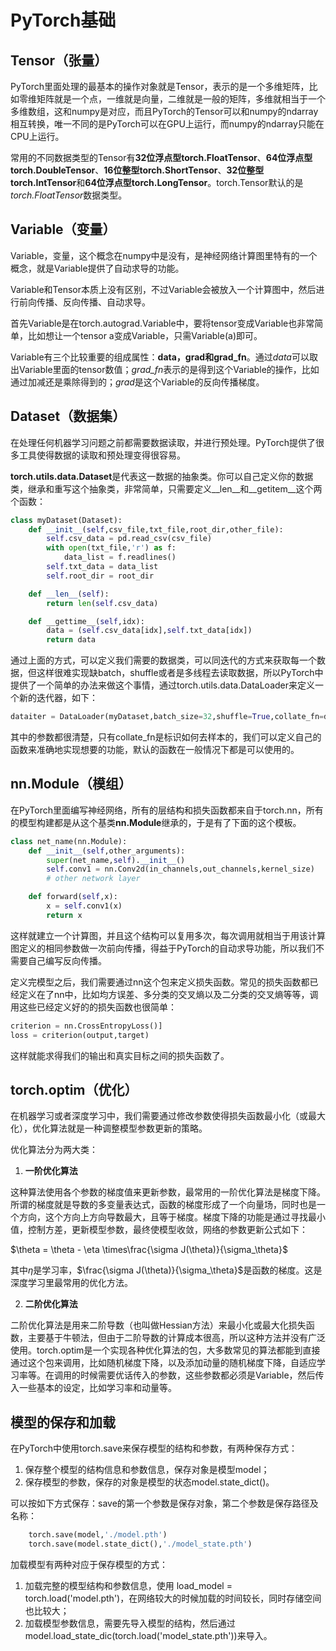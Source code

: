 # PyTorch基础  

## Tensor（张量）  

PyTorch里面处理的最基本的操作对象就是Tensor，表示的是一个多维矩阵，比如零维矩阵就是一个点，一维就是向量，二维就是一般的矩阵，多维就相当于一个多维数组，这和numpy是对应，而且PyTorch的Tensor可以和numpy的ndarray相互转换，唯一不同的是PyTorch可以在GPU上运行，而numpy的ndarray只能在CPU上运行。  

常用的不同数据类型的Tensor有**32位浮点型torch.FloatTensor**、**64位浮点型torch.DoubleTensor**、**16位整型torch.ShortTensor**、**32位整型torch.IntTensor**和**64位浮点型torch.LongTensor**。torch.Tensor默认的是*torch.FloatTensor*数据类型。  

## Variable（变量）  

Variable，变量，这个概念在numpy中是没有，是神经网络计算图里特有的一个概念，就是Variable提供了自动求导的功能。  

Variable和Tensor本质上没有区别，不过Variable会被放入一个计算图中，然后进行前向传播、反向传播、自动求导。  

首先Variable是在torch.autograd.Variable中，要将tensor变成Variable也非常简单，比如想让一个tensor a变成Variable，只需Variable(a)即可。  

Variable有三个比较重要的组成属性：**data，grad和grad_fn**。通过*data*可以取出Variable里面的tensor数值；*grad_fn*表示的是得到这个Variable的操作，比如通过加减还是乘除得到的；*grad*是这个Variable的反向传播梯度。  

## Dataset（数据集）  

在处理任何机器学习问题之前都需要数据读取，并进行预处理。PyTorch提供了很多工具使得数据的读取和预处理变得很容易。  

**torch.utils.data.Dataset**是代表这一数据的抽象类。你可以自己定义你的数据类，继承和重写这个抽象类，非常简单，只需要定义__len__和__getitem__这个两个函数：  
```python
class myDataset(Dataset):
    def __init__(self,csv_file,txt_file,root_dir,other_file):
        self.csv_data = pd.read_csv(csv_file)
        with open(txt_file,'r') as f:
            data_list = f.readlines()
        self.txt_data = data_list
        self.root_dir = root_dir

    def __len__(self):
        return len(self.csv_data)

    def __gettime__(self,idx):
        data = (self.csv_data[idx],self.txt_data[idx])
        return data
```  

通过上面的方式，可以定义我们需要的数据类，可以同迭代的方式来获取每一个数据，但这样很难实现缺batch，shuffle或者是多线程去读取数据，所以PyTorch中提供了一个简单的办法来做这个事情，通过torch.utils.data.DataLoader来定义一个新的迭代器，如下：  
```python
dataiter = DataLoader(myDataset,batch_size=32,shuffle=True,collate_fn=defaulf_collate)
```  

其中的参数都很清楚，只有collate_fn是标识如何去样本的，我们可以定义自己的函数来准确地实现想要的功能，默认的函数在一般情况下都是可以使用的。  

## nn.Module（模组）  

在PyTorch里面编写神经网络，所有的层结构和损失函数都来自于torch.nn，所有的模型构建都是从这个基类**nn.Module**继承的，于是有了下面的这个模板。  
```python
class net_name(nn.Module):
    def __init__(self,other_arguments):
        super(net_name,self).__init__()
        self.conv1 = nn.Conv2d(in_channels,out_channels,kernel_size)
        # other network layer

    def forward(self,x):
        x = self.conv1(x)
        return x
```  

这样就建立一个计算图，并且这个结构可以复用多次，每次调用就相当于用该计算图定义的相同参数做一次前向传播，得益于PyTorch的自动求导功能，所以我们不需要自己编写反向传播。  

定义完模型之后，我们需要通过nn这个包来定义损失函数。常见的损失函数都已经定义在了nn中，比如均方误差、多分类的交叉熵以及二分类的交叉熵等等，调用这些已经定义好的的损失函数也很简单：  
```python
criterion = nn.CrossEntropyLoss()]
loss = criterion(output,target)
```  

这样就能求得我们的输出和真实目标之间的损失函数了。  

## torch.optim（优化）  

在机器学习或者深度学习中，我们需要通过修改参数使得损失函数最小化（或最大化），优化算法就是一种调整模型参数更新的策略。  

优化算法分为两大类：  

1. **一阶优化算法**

这种算法使用各个参数的梯度值来更新参数，最常用的一阶优化算法是梯度下降。所谓的梯度就是导数的多变量表达式，函数的梯度形成了一个向量场，同时也是一个方向，这个方向上方向导数最大，且等于梯度。梯度下降的功能是通过寻找最小值，控制方差，更新模型参数，最终使模型收敛，网络的参数更新公式如下：  

$\theta = \theta - \eta \times\frac{\sigma J(\theta)}{\sigma_\theta}$  

其中$\eta$是学习率，$\frac{\sigma J(\theta)}{\sigma_\theta}$是函数的梯度。这是深度学习里最常用的优化方法。

2. **二阶优化算法**  

二阶优化算法是用来二阶导数（也叫做Hessian方法）来最小化或最大化损失函数，主要基于牛顿法，但由于二阶导数的计算成本很高，所以这种方法并没有广泛使用。torch.optim是一个实现各种优化算法的包，大多数常见的算法都能到直接通过这个包来调用，比如随机梯度下降，以及添加动量的随机梯度下降，自适应学习率等。在调用的时候需要优话传入的参数，这些参数都必须是Variable，然后传入一些基本的设定，比如学习率和动量等。  

## 模型的保存和加载  

在PyTorch中使用torch.save来保存模型的结构和参数，有两种保存方式：  

1. 保存整个模型的结构信息和参数信息，保存对象是模型model；  
2. 保存模型的参数，保存的对象是模型的状态model.state_dict()。

可以按如下方式保存：save的第一个参数是保存对象，第二个参数是保存路径及名称：  
```python
    torch.save(model,'./model.pth')
    torch.save(model.state_dict(),'./model_state.pth')
```  

加载模型有两种对应于保存模型的方式：  

1. 加载完整的模型结构和参数信息，使用 load_model = torch.load('model.pth')，在网络较大的时候加载的时间较长，同时存储空间也比较大；  
2. 加载模型参数信息，需要先导入模型的结构，然后通过 model.load_state_dic(torch.load('model_state.pth'))来导入。


